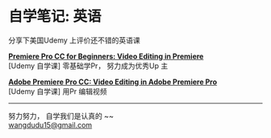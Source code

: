 # 自学笔记:   英语

分享下美国Udemy 上评价还不错的英语课

**[Premiere Pro CC for Beginners: Video Editing in Premiere](https://github.com/sweet-melone/video/wiki/pr-for-Beginners)** <br/>
[Udemy 自学课]  零基础学Pr， 努力成为优秀Up 主 <br/>


**[Adobe Premiere Pro CC: Video Editing in Adobe Premiere Pro](https://github.com/sweet-melone/video/wiki/Video-Editing-in-pr)** <br/>
[Udemy 自学课]  用Pr 编辑视频 <br/>


-----------------------------------------------

努力努力， 自学我们是认真的 ~~  <br/>
wangdudu15@gmail.com
